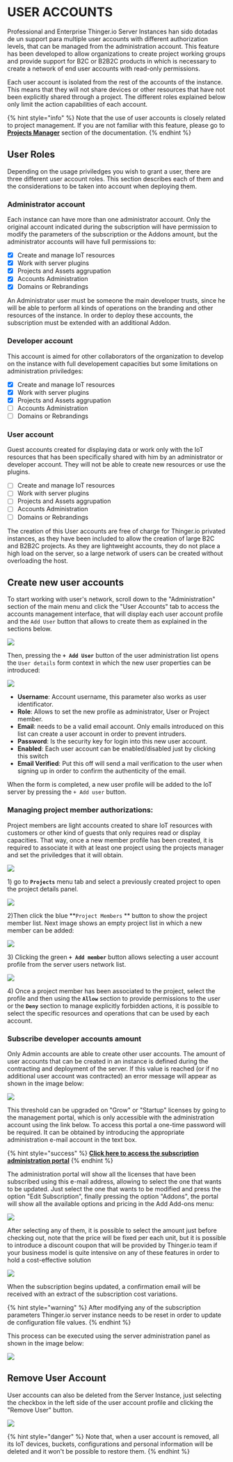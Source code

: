 # USER ACCOUNTS

Professional and Enterprise Thinger.io Server Instances han sido dotadas de un support para multiple user accounts with different authorization levels, that can be managed from the administration account. This feature has been developed to allow organizations to create project working groups and provide support for B2C or B2B2C products in which is necessary to create a network of end user accounts with read-only permissions.

Each user account is isolated from the rest of the accounts of the instance. This means that they will not share devices or other resources that have not been explicitly shared through a project. The different roles explained below only limit the action capabilities of each account.

{% hint style="info" %}
Note that the use of user accounts is closely related to project management. If you are not familiar with this feature, please go to [**Projects Manager**](projects.md) section of the documentation.&#x20;
{% endhint %}

## User Roles

Depending on the usage priviledges you wish to grant a user, there are three different user account roles. This section describes each of them and the considerations to be taken into account when deploying them.

### Administrator account

Each instance can have more than one administrator account. Only the original account indicated during the subscription will have permission to modify the parameters of the subscription or the Addons amount, but the administrator accounts will have full permissions to:

* [x] Create and manage IoT resources
* [x] Work with server plugins
* [x] Projects and Assets aggrupation
* [x] Accounts Administration
* [x] Domains or Rebrandings

An Administrator user must be someone the main developer trusts, since he will be able to perform all kinds of operations on the branding and other resources of the instance. In order to deploy these accounts, the subscription must be extended with an additional Addon.

### **Developer account**

This account is aimed for other collaborators of the organization to develop on the instance with full developement capacities but some limitations on administration priviledges:

* [x] Create and manage IoT resources
* [x] Work with server plugins
* [x] Projects and Assets aggrupation
* [ ] Accounts Administration
* [ ] Domains or Rebrandings

### **User account**

Guest accounts created for displaying data or work only with the IoT resources that has been specifically shared with him  by an administrator or developer account. They will not be able to create new resources or use the plugins.&#x20;

* [ ] Create and manage IoT resources
* [ ] Work with server plugins
* [ ] Projects and Assets aggrupation
* [ ] Accounts Administration
* [ ] Domains or Rebrandings

The creation of this User accounts are free of charge for Thinger.io privated instances, as they have been included to allow the creation of large B2C and B2B2C projects. As they are lightweight accounts, they do not place a high load on the server, so a large network of users can be created without overloading the host.

## Create new user accounts

To start working with user's network, scroll down to the "Administration" section of the main menu and click the "User Accounts" tab to access the accounts management interface, that will display each user account profile and the `Add User` button that allows to create them as explained in the sections below.

![](<.gitbook/assets/image (369).png>)

Then, pressing the **`+ Add User`** button of the user administration list opens the `User details` form context in which the new user properties can be introduced:

![](<.gitbook/assets/image (371).png>)

* **Username**: Account username, this parameter also works as user identificator.&#x20;
* **Role**: Allows to set the new profile as administrator, User or Project member.
* **Email**: needs to be a valid email account. Only emails introduced on this list can create a user account in order to prevent intruders.
* **Password**: Is the security key for login into this new user account.
* **Enabled**: Each user account can be enabled/disabled just by clicking this switch
* **Email Verified**: Put this off will send a mail verification to the user when signing up in order to confirm the authenticity of the email.

When the form is completed, a new user profile will be added to the IoT server by pressing the `+ Add user` button.

### Managing project member authorizations:&#x20;

Project members are light accounts created to share IoT resources with customers or other kind of  guests that only requires read or display capacities. That way, once a new member profile has been created, it is required to associate it with at least one project using the projects manager and set the priviledges that it will obtain.&#x20;

![](<.gitbook/assets/image (367).png>)

1\) go to **`Projects`** menu tab and select a previously created project to open the project details panel.&#x20;

![](<.gitbook/assets/image (370).png>)

2\)Then click the  blue  **`Project Members`   **   button to show the project member list. Next image shows an empty project list in which a new member can be added:&#x20;

![](<.gitbook/assets/image (366).png>)

3\) Clicking the green **`+ Add member`** button allows selecting a user account profile from the server users network list.&#x20;

![](<.gitbook/assets/image (368).png>)

4\) Once a project member has been associated to the project, select the profile and then using the **`Allow`** section to provide permissions to the user or the **`Deny`** section to manage explicitly forbidden actions, it is possible to select the specific resources and operations that can be used by each account.&#x20;

### Subscribe developer accounts amount

Only Admin accounts are able to create other user accounts. The amount of user accounts that can be created in an instance is defined during the contracting and deployment of the server. If this value is reached (or if no additional user account was contracted) an error message will appear as shown in the image below:

![](<.gitbook/assets/image (386).png>)

This threshold can be upgraded on "Grow" or "Startup" licenses by going to the management portal, which is only accessible with the administration account using the link below. To access this portal a one-time password will be required. It can be obtained by introducing the appropriate administration e-mail account in the text box.

{% hint style="success" %}
****[**Click here to access the subscription administration portal**](https://thinger.chargebeeportal.com/)****
{% endhint %}

The administration portal will show all the licenses that have been subscribed using this e-mail address, allowing to select the one that wants to be updated. Just select the one that wants to be modified and press the option "Edit Subscription", finally pressing the option "Addons", the portal will show all the available options and pricing in the Add Add-ons menu:

![](<.gitbook/assets/image (272).png>)

After selecting any of them, it is possible to select the amount just before checking out, note that the price  will be fixed per each unit, but it is possible to introduce a discount coupon that will be provided by Thinger.io team if your business model is quite intensive on any of these features in order to hold a cost-effective solution&#x20;

![](<.gitbook/assets/image (302).png>)

When the subscription begins updated, a confirmation email will be received with an extract of the subscription cost variations. &#x20;

{% hint style="warning" %}
After modifying any of the subscription parameters Thinger.io server instance needs to be reset in order to update de configuration file values.&#x20;
{% endhint %}

This process can be executed using the server administration panel as shown in the image below:&#x20;

![](<.gitbook/assets/image (313).png>)

## Remove User Account

User accounts can also be deleted from the Server Instance, just selecting the checkbox in the left side of the user account profile and clicking the "Remove User" button.&#x20;

![](<.gitbook/assets/image (111).png>)

{% hint style="danger" %}
Note that, when a user account is removed, all its IoT devices, buckets, configurations and personal information will be deleted and it won't be possible to restore them.
{% endhint %}

